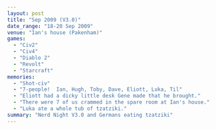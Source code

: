 ```yaml
---
layout: post
title: "Sep 2009 (V3.0)"
date_range: "18-20 Sep 2009"
venue: "Ian's house (Pakenham)"
games:
  - "Civ2"
  - "Civ4"
  - "Diablo 2"
  - "Revolt"
  - "Starcraft"
memories:
  - "Shot-civ"
  - "7-people!  Ian, Hugh, Toby, Dave, Eliott, Luka, Til"
  - "Eliott had a dicky little desk Gene made that he brought."
  - "There were 7 of us crammed in the spare room at Ian's house."
  - "Luka ate a whole tub of tzatziki."
summary: "Nerd Night V3.0 and Germans eating tzatziki"
---
```

